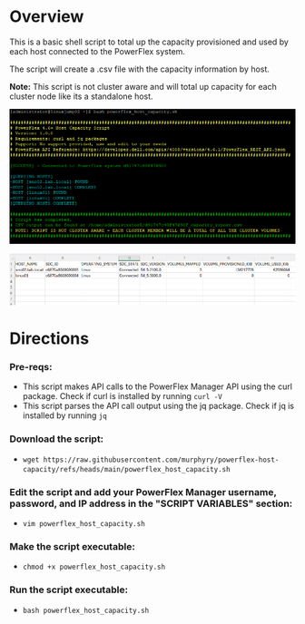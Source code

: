 # Overview
This is a basic shell script to total up the capacity provisioned and used by each host connected to the PowerFlex system.

The script will create a .csv file with the capacity information by host.

**Note:** This script is not cluster aware and will total up capacity for each cluster node like its a standalone host.

![Screenshot of the script being run.](https://github.com/murphyry/powerflex-host-capacity/blob/main/script_output_example.PNG)

![Screenshot of the csv output.](https://github.com/murphyry/powerflex-host-capacity/blob/main/csv_example.png)

# Directions
### Pre-reqs:
- This script makes API calls to the PowerFlex Manager API using the curl package. Check if curl is installed by running ```curl -V```
- This script parses the API call output using the jq package. Check if jq is installed by running ```jq```
### Download the script:
- ```wget https://raw.githubusercontent.com/murphyry/powerflex-host-capacity/refs/heads/main/powerflex_host_capacity.sh```
### Edit the script and add your PowerFlex Manager username, password, and IP address in the "SCRIPT VARIABLES" section:
- ```vim powerflex_host_capacity.sh```
### Make the script executable:
- ```chmod +x powerflex_host_capacity.sh```
### Run the script executable:
- ```bash powerflex_host_capacity.sh```

